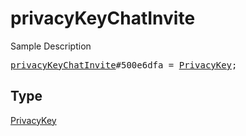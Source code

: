 # privacyKeyChatInvite

Sample Description

<pre>
<a href="../constructor/privacyKeyChatInvite.md">privacyKeyChatInvite</a>#500e6dfa = <a href="../type/PrivacyKey.md">PrivacyKey</a>;
</pre>

## Type

<a href="../type/PrivacyKey.md">PrivacyKey</a>
